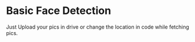 # Basic Face Detection
Just Upload your pics in drive or change the location in code while fetching pics.
